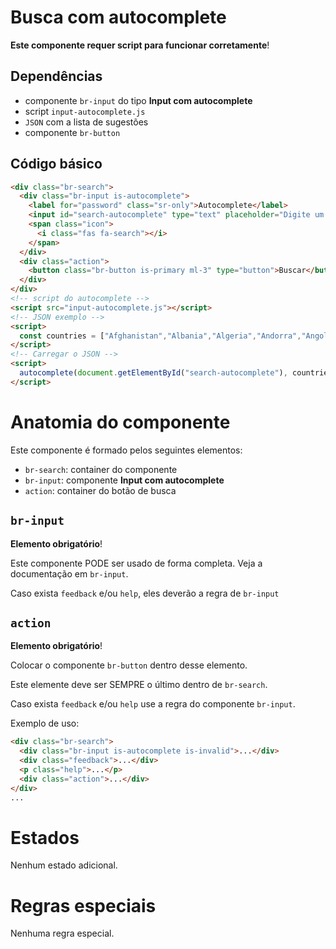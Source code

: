 # Busca com autocomplete

**Este componente requer script para funcionar corretamente**!

## Dependências

- componente `br-input` do tipo **Input com autocomplete**
- script `input-autocomplete.js`
- `JSON` com a lista de sugestões
- componente `br-button`

## Código básico

```html
<div class="br-search">
  <div class="br-input is-autocomplete">
    <label for="password" class="sr-only">Autocomplete</label>
    <input id="search-autocomplete" type="text" placeholder="Digite um país">
    <span class="icon">
      <i class="fas fa-search"></i>
    </span>
  </div>
  <div class="action">
    <button class="br-button is-primary ml-3" type="button">Buscar</button>
  </div>
</div>
<!-- script do autocomplete -->
<script src="input-autocomplete.js"></script>
<!-- JSON exemplo -->
<script>
  const countries = ["Afghanistan","Albania","Algeria","Andorra","Angola","Anguilla","Antigua &amp; Barbuda","Argentina","Armenia","Aruba","Australia","Austria","Azerbaijan"];
</script>
<!-- Carregar o JSON -->
<script>
  autocomplete(document.getElementById("search-autocomplete"), countries);
</script>
```

# Anatomia do componente

Este componente é formado pelos seguintes elementos:

- `br-search`: container do componente
- `br-input`: componente **Input com autocomplete**
- `action`: container do botão de busca

## `br-input`

**Elemento obrigatório**!

Este componente PODE ser usado de forma completa. Veja a documentação em `br-input`.

Caso exista `feedback` e/ou `help`, eles deverão a regra de `br-input`

## `action`

**Elemento obrigatório**!

Colocar o componente `br-button` dentro desse elemento.

Este elemente deve ser SEMPRE o último dentro de `br-search`.

Caso exista `feedback` e/ou `help` use a regra do componente `br-input`.

Exemplo de uso:

```html
<div class="br-search">
  <div class="br-input is-autocomplete is-invalid">...</div>
  <div class="feedback">...</div>
  <p class="help">...</p>
  <div class="action">...</div>
</div>
...
```

# Estados

Nenhum estado adicional.

# Regras especiais

Nenhuma regra especial.
